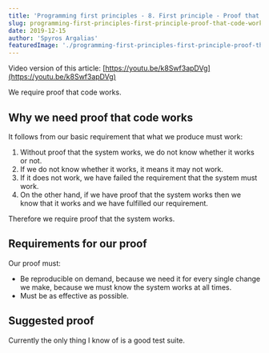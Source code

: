 ```yaml
---
title: 'Programming first principles - 8. First principle - Proof that code works'
slug: programming-first-principles-first-principle-proof-that-code-works
date: 2019-12-15
author: 'Spyros Argalias'
featuredImage: './programming-first-principles-first-principle-proof-that-code-works.png'
---
```


Video version of this article: [https://youtu.be/k8Swf3apDVg](https://youtu.be/k8Swf3apDVg)

We require proof that code works.

## Why we need proof that code works

It follows from our basic requirement that what we produce must work:

1. Without proof that the system works, we do not know whether it works or not.
2. If we do not know whether it works, it means it may not work.
3. If it does not work, we have failed the requirement that the system must work.
4. On the other hand, if we have proof that the system works then we know that it works and we have fulfilled our requirement.

Therefore we require proof that the system works.

## Requirements for our proof

Our proof must:

- Be reproducible on demand, because we need it for every single change we make, because we must know the system works at all times.
- Must be as effective as possible.

## Suggested proof

Currently the only thing I know of is a good test suite.

